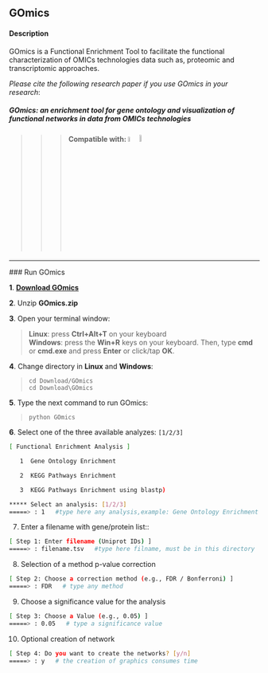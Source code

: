 ## GOmics
#### Description
GOmics is a Functional Enrichment Tool to facilitate the functional characterization of OMICs technologies data such as, proteomic and transcriptomic approaches.

_Please cite the following research paper if you use GOmics in your research_:

##### GOmics: an enrichment tool for gene ontology and visualization of functional networks in data from OMICs technologies

>>>#### Compatible with: <img src="https://upload.wikimedia.org/wikipedia/commons/thumb/b/b0/NewTux.svg/300px-NewTux.svg.png" width = 5%> <img src="https://upload.wikimedia.org/wikipedia/sr/thumb/1/14/Windows_logo_-_2006.svg/644px-Windows_logo_-_2006.svg.png" width = 6%>
<hr />
### Run GOmics

**1**. [**Download GOmics**](https://github.com/bioinfproject/bioinfo/blob/master/GOmics.zip?raw=true)

**2**. Unzip **GOmics.zip**

**3**. Open your terminal window:
>**Linux**: press **Ctrl+Alt+T** on your keyboard<br>
>**Windows**: press the **Win+R** keys on your keyboard. Then, type **cmd** or **cmd.exe** and press **Enter** or click/tap **OK**.<br>

**4**. Change directory in **Linux** and **Windows**:
> `cd Download/GOmics`<br>
> `cd Download\GOmics`

**5**. Type the next command to run GOmics:
> `python GOmics`

**6**. Select one of the three available analyzes: `[1/2/3]`
```bash
[ Functional Enrichment Analysis ]

   1  Gene Ontology Enrichment

   2  KEGG Pathways Enrichment

   3  KEGG Pathways Enrichment using blastp)

***** Select an analysis: [1/2/3]
=====> : 1   #type here any analysis,example: Gene Ontology Enrichment
```
7. Enter a filename with gene/protein list::
```bash
[ Step 1: Enter filename (Uniprot IDs) ]
=====> : filename.tsv   #type here filname, must be in this directory
```
8. Selection of a method p-value correction
```bash
[ Step 2: Choose a correction method (e.g., FDR / Bonferroni) ]
=====> : FDR   # type any method
```
9. Choose a significance value for the analysis
```bash
[ Step 3: Choose a Value (e.g., 0.05) ]
=====> : 0.05   # type a significance value
```
10. Optional creation of network
```bash
[ Step 4: Do you want to create the networks? [y/n]
=====> : y   # the creation of graphics consumes time
```
